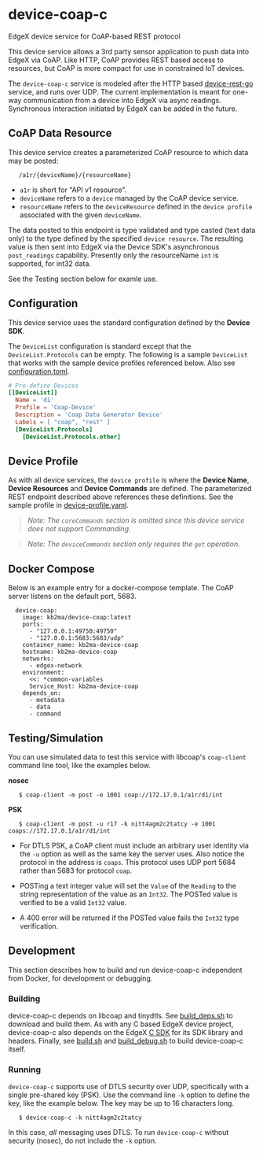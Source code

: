 # device-coap-c

EdgeX device service for CoAP-based REST protocol

This device service allows a 3rd party sensor application to push data into EdgeX via CoAP. Like HTTP, CoAP provides REST based access to resources, but CoAP is more compact for use in constrained IoT devices.

The `device-coap-c` service is modeled after the HTTP based [device-rest-go](https://github.com/edgexfoundry/device-rest-go) service, and runs over UDP. The current implementation is meant for one-way communication from a device into EdgeX via async readings. Synchronous interaction initiated by EdgeX can be added in the future.


## CoAP Data Resource

This device service creates a parameterized CoAP resource to which data may be posted:

```
   /a1r/{deviceName}/{resourceName}
```

- `a1r` is short for "API v1 resource".
- `deviceName` refers to a `device` managed by the CoAP device service.
- `resourceName` refers to the `deviceResource` defined in the `device profile` associated with the given `deviceName`.

The data posted to this endpoint is type validated and type casted (text data only) to the type defined by the specified `device resource`. The resulting value is then sent into EdgeX via the Device SDK's asynchronous `post_readings` capability. Presently only the resourceName `int` is supported, for int32 data.

See the Testing section below for examle use.


## Configuration

This device service uses the standard configuration defined by the **Device SDK**.

The `DeviceList` configuration is standard except that the `DeviceList.Protocols` can be empty. The following is a sample `DeviceList` that works with the sample device profiles referenced below. Also see [configuration.toml](./res/configuration.toml).

```toml
# Pre-define Devices
[[DeviceList]]
  Name = 'd1'
  Profile = 'Coap-Device'
  Description = 'Coap Data Generator Device'
  Labels = [ "coap", "rest" ]
  [DeviceList.Protocols]
    [DeviceList.Protocols.other]
```

## Device Profile

As with all device services, the `device profile` is where the **Device Name**, **Device Resources** and **Device Commands** are defined. The parameterized REST endpoint described above references these definitions. See the sample profile in [device-profile.yaml](./res/device-profile.yaml).

> *Note: The `coreCommands` section is omitted since this device service does not support Commanding.*

> *Note: The `deviceCommands` section only requires the `get` operation.*

## Docker Compose

Below is an example entry for a docker-compose template. The CoAP server listens on the default port, 5683.

```
  device-coap:
    image: kb2ma/device-coap:latest
    ports:
      - "127.0.0.1:49750:49750"
      - "127.0.0.1:5683:5683/udp"
    container_name: kb2ma-device-coap
    hostname: kb2ma-device-coap
    networks:
      - edgex-network
    environment:
      <<: *common-variables
      Service_Host: kb2ma-device-coap
    depends_on:
      - metadata
      - data
      - command
```

## Testing/Simulation

You can use simulated data to test this service with libcoap's `coap-client` command line tool, like the examples below.

**nosec**
```
   $ coap-client -m post -e 1001 coap://172.17.0.1/a1r/d1/int
```
**PSK**
```
   $ coap-client -m post -u r17 -k nitt4agm2c2tatcy -e 1001 coaps://172.17.0.1/a1r/d1/int
```

  * For DTLS PSK, a CoAP client must include an arbitrary user identity via the `-u` option as well as the same key the server uses. Also notice the protocol in the address is `coaps`. This protocol uses UDP port 5684 rather than 5683 for protocol `coap`.

  * POSTing a text integer value will set the  `Value` of the `Reading` to the string representation of the value as an `Int32`. The POSTed value is verified to be a valid `Int32` value.

  * A 400 error will be returned if the POSTed value fails the `Int32` type verification.

## Development

This section describes how to build and run device-coap-c independent from Docker, for development or debugging.

### Building

device-coap-c depends on libcoap and tinydtls. See [build_deps.sh](scripts/build_deps.sh) to download and build them. As with any C based EdgeX device project, device-coap-c also depends on the EdgeX [C SDK](https://github.com/edgexfoundry/device-sdk-c/blob/master) for its SDK library and headers. Finally, see [build.sh](scripts/build.sh) and [build_debug.sh](scripts/build_debug.sh) to build device-coap-c itself.

### Running

`device-coap-c` supports use of DTLS security over UDP, specifically with a single pre-shared key (PSK). Use the command line `-k` option to define the key, like the example below. The key may be up to 16 characters long.

```
   $ device-coap-c -k nitt4agm2c2tatcy
```

In this case, *all* messaging uses DTLS. To run `device-coap-c` without security (nosec), do not include the `-k` option.
